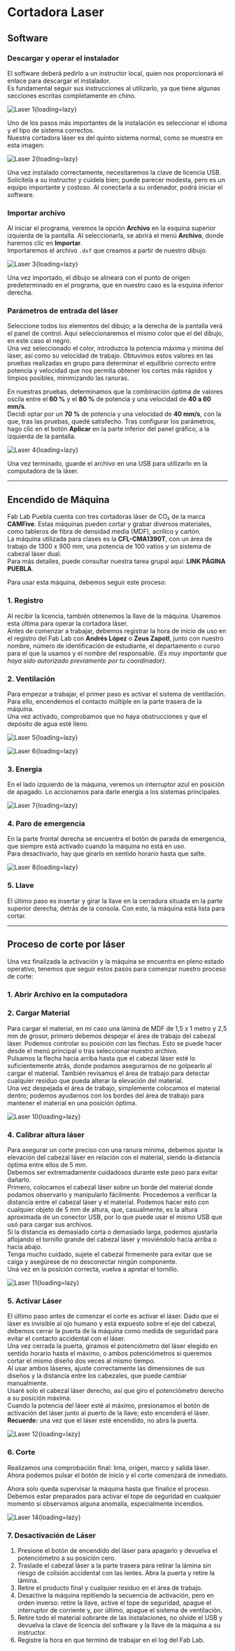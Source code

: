 # Cortadora Laser

## Software

### Descargar y operar el instalador

El software deberá pedirlo a un instructor local, quien nos proporcionará el enlace para descargar el instalador.  
Es fundamental seguir sus instrucciones al utilizarlo, ya que tiene algunas secciones escritas completamente en chino.

![Laser 1](images/laser_1.jpg){loading=lazy}

Uno de los pasos más importantes de la instalación es seleccionar el idioma y el tipo de sistema correctos.  
Nuestra cortadora láser es del quinto sistema normal, como se muestra en esta imagen:

![Laser 2](images/laser_2.jpg){loading=lazy}

Una vez instalado correctamente, necesitaremos la clave de licencia USB.  
Solicítela a su instructor y cuídela bien; puede parecer modesta, pero es un equipo importante y costoso. Al conectarla a su ordenador, podrá iniciar el software.

### Importar archivo

Al iniciar el programa, veremos la opción **Archivo** en la esquina superior izquierda de la pantalla. Al seleccionarla, se abrirá el menú **Archivo**, donde haremos clic en **Importar**.  
Importaremos el archivo `.dxf` que creamos a partir de nuestro dibujo.

![Laser 3](images/laser_3.jpg){loading=lazy}

Una vez importado, el dibujo se alineará con el punto de origen predeterminado en el programa, que en nuestro caso es la esquina inferior derecha.

### Parámetros de entrada del láser

Seleccione todos los elementos del dibujo; a la derecha de la pantalla verá el panel de control. Aquí seleccionaremos el mismo color que el del dibujo, en este caso el negro.  
Una vez seleccionado el color, introduzca la potencia máxima y mínima del láser, así como su velocidad de trabajo. Obtuvimos estos valores en las pruebas realizadas en grupo para determinar el equilibrio correcto entre potencia y velocidad que nos permita obtener los cortes más rápidos y limpios posibles, minimizando las ranuras.  

En nuestras pruebas, determinamos que la combinación óptima de valores oscila entre el **60 %** y el **80 %** de potencia y una velocidad de **40 a 60 mm/s**.  
Decidí optar por un **70 %** de potencia y una velocidad de **40 mm/s**, con la que, tras las pruebas, quedé satisfecho. Tras configurar los parámetros, hago clic en el botón **Aplicar** en la parte inferior del panel gráfico, a la izquierda de la pantalla.

![Laser 4](images/laser_4.jpg){loading=lazy}

Una vez terminado, guarde el archivo en una USB para utilizarlo en la computadora de la láser.

---

## Encendido de Máquina

Fab Lab Puebla cuenta con tres cortadoras láser de CO₂ de la marca **CAMFive**. Estas máquinas pueden cortar y grabar diversos materiales, como tableros de fibra de densidad media (MDF), acrílico y cartón.  
La máquina utilizada para clases es la **CFL-CMA1390T**, con un área de trabajo de 1300 x 900 mm, una potencia de 100 vatios y un sistema de cabezal láser dual.  
Para más detalles, puede consultar nuestra tarea grupal aquí: **LINK PÁGINA PUEBLA**.

Para usar esta máquina, debemos seguir este proceso:

### 1. Registro

Al recibir la licencia, también obtenemos la llave de la máquina. Usaremos esta última para operar la cortadora láser.  
Antes de comenzar a trabajar, debemos registrar la hora de inicio de uso en el registro del Fab Lab con **Andrés López** o **Zeus Zapotl**, junto con nuestro nombre, número de identificación de estudiante, el departamento o curso para el que la usamos y el nombre del responsable. *(Es muy importante que haya sido autorizado previamente por tu coordinador).*  

### 2. Ventilación

Para empezar a trabajar, el primer paso es activar el sistema de ventilación. Para ello, encendemos el contacto múltiple en la parte trasera de la máquina.  
Una vez activado, comprobamos que no haya obstrucciones y que el depósito de agua esté lleno.

![Laser 5](images/laser_5.jpg){loading=lazy}

![Laser 6](images/laser_6.jpg){loading=lazy}

### 3. Energía

En el lado izquierdo de la máquina, veremos un interruptor azul en posición de apagado. Lo accionamos para darle energía a los sistemas principales.

![Laser 7](images/laser_7.jpg){loading=lazy}

### 4. Paro de emergencia

En la parte frontal derecha se encuentra el botón de parada de emergencia, que siempre está activado cuando la máquina no está en uso.  
Para desactivarlo, hay que girarlo en sentido horario hasta que salte.

![Laser 8](images/laser_8.jpg){loading=lazy}

### 5. Llave

El último paso es insertar y girar la llave en la cerradura situada en la parte superior derecha, detrás de la consola. Con esto, la máquina está lista para cortar.

---

## Proceso de corte por láser

Una vez finalizada la activación y la máquina se encuentra en pleno estado operativo, tenemos que seguir estos pasos para comenzar nuestro proceso de corte:

### 1. Abrir Archivo en la computadora

### 2. Cargar Material

Para cargar el material, en mi caso una lámina de MDF de 1,5 x 1 metro y 2,5 mm de grosor, primero debemos despejar el área de trabajo del cabezal láser. Podemos controlar su posición con las flechas. Esto se puede hacer desde el menú principal o tras seleccionar nuestro archivo.  
Pulsamos la flecha hacia arriba hasta que el cabezal láser esté lo suficientemente atrás, donde podamos asegurarnos de no golpearlo al cargar el material. También revisamos el área de trabajo para detectar cualquier residuo que pueda alterar la elevación del material.  
Una vez despejada el área de trabajo, simplemente colocamos el material dentro; podemos ayudarnos con los bordes del área de trabajo para mantener el material en una posición óptima.

![Laser 10](images/laser_10.jpg){loading=lazy}

### 4. Calibrar altura láser

Para asegurar un corte preciso con una ranura mínima, debemos ajustar la elevación del cabezal láser en relación con el material, siendo la distancia óptima entre ellos de 5 mm.  
Debemos ser extremadamente cuidadosos durante este paso para evitar dañarlo.  
Primero, colocamos el cabezal láser sobre un borde del material donde podamos observarlo y manipularlo fácilmente. Procedemos a verificar la distancia entre el cabezal láser y el material. Podemos hacer esto con cualquier objeto de 5 mm de altura, que, casualmente, es la altura aproximada de un conector USB, por lo que puede usar el mismo USB que usó para cargar sus archivos.  
Si la distancia es demasiado corta o demasiado larga, podemos ajustarla aflojando el tornillo grande del cabezal láser y moviéndolo hacia arriba o hacia abajo.  
Tenga mucho cuidado, sujete el cabezal firmemente para evitar que se caiga y asegúrese de no desconectar ningún componente.  
Una vez en la posición correcta, vuelva a apretar el tornillo.

![Laser 11](images/laser_11.jpg){loading=lazy}

### 5. Activar Láser

El último paso antes de comenzar el corte es activar el láser. Dado que el láser es invisible al ojo humano y está expuesto sobre el eje del cabezal, debemos cerrar la puerta de la máquina como medida de seguridad para evitar el contacto accidental con el láser.  
Una vez cerrada la puerta, giramos el potenciómetro del láser elegido en sentido horario hasta el máximo, o ambos potenciómetros si queremos cortar el mismo diseño dos veces al mismo tiempo.  
Al usar ambos láseres, ajuste correctamente las dimensiones de sus diseños y la distancia entre los cabezales, que puede cambiar manualmente.  
Usaré solo el cabezal láser derecho, así que giro el potenciómetro derecho a su posición máxima.  
Cuando la potencia del láser esté al máximo, presionamos el botón de activación del láser junto al puerto de la llave; esto encenderá el láser.  
**Recuerde:** una vez que el láser esté encendido, no abra la puerta.

![Laser 12](images/laser_12.jpg){loading=lazy}

### 6. Corte

Realizamos una comprobación final: lima, origen, marco y salida láser. Ahora podemos pulsar el botón de inicio y el corte comenzará de inmediato.



Ahora solo queda supervisar la máquina hasta que finalice el proceso. Debemos estar preparados para activar el tope de seguridad en cualquier momento si observamos alguna anomalía, especialmente incendios.

![Laser 14](images/laser_14.jpg){loading=lazy}

### 7. Desactivación de Láser

1. Presione el botón de encendido del láser para apagarlo y devuelva el potenciómetro a su posición cero.  
2. Traslade el cabezal láser a la parte trasera para retirar la lámina sin riesgo de colisión accidental con las lentes. Abra la puerta y retire la lámina.  
3. Retire el producto final y cualquier residuo en el área de trabajo.  
4. Desactive la máquina repitiendo la secuencia de activación, pero en orden inverso: retire la llave, active el tope de seguridad, apague el interruptor de corriente y, por último, apague el sistema de ventilación.  
5. Retire todo el material sobrante de las instalaciones, no olvide el USB y devuelva la clave de licencia del software y la llave de la máquina a su instructor.  
6. Registre la hora en que terminó de trabajar en el log del Fab Lab.
